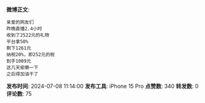 **微博正文**: 
```
亲爱的网友们
昨晚直播2.4小时
收到了2522元的礼物
平台拿50%
剩下1261元
纳税20%，即252元的税
到手1009元
这几天偷懒一下
之后得加油干了
```
**发布时间**: 2024-07-08 11:14:00
**发布工具**: iPhone 15 Pro
**点赞数**: 340
**转发数**: 0
**评论数**: 75
